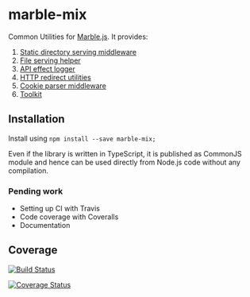 # marble-mix
Common Utilities for [Marble.js](https://github.com/marblejs/marble). It provides:
  1. [Static directory serving middleware](./docs/directory.md)
  2. [File serving helper](./docs/file.md)
  3. [API effect logger](./docs/effectLogger.md)
  4. [HTTP redirect utilities](./docs/redirect.md)
  5. [Cookie parser middleware](./docs/cookie.md)
  6. [Toolkit](./docs/toolkit.md)

## Installation
Install using `npm install --save marble-mix;`

Even if the library is written in TypeScript, it is published as CommonJS module and hence can be used directly from Node.js code without any compilation.

### Pending work
  - Setting up CI with Travis
  - Code coverage with Coveralls
  - Documentation

## Coverage
[![Build Status](https://travis-ci.com/mistyharsh/marble-mix.svg?branch=master)](https://travis-ci.com/mistyharsh/marble-mix)

[![Coverage Status](https://coveralls.io/repos/github/mistyharsh/marble-mix/badge.svg?branch=master)](https://coveralls.io/github/mistyharsh/marble-mix?branch=master)